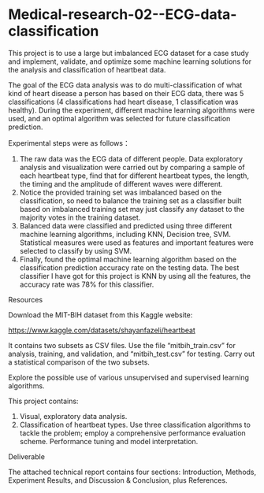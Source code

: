 # Medical-research-02--ECG-data-classification

This project is to use a large but imbalanced ECG dataset for a case study and implement, validate, and optimize some machine learning solutions for the analysis and classification of heartbeat data.

The goal of the ECG data analysis was to do multi-classification of what kind of heart disease a person has based on their ECG data, there was 5 classifications (4 classifications had heart disease, 1 classification was healthy). During the experiment, different machine learning algorithms were used, and an optimal algorithm was selected for future classification prediction. 

Experimental steps were as follows：

1. The raw data was the ECG data of different people. Data exploratory analysis and visualization were carried out by comparing a sample of each heartbeat type, find that for different heartbeat types, the length, the timing and the amplitude of different waves were different. 
2. Notice the provided training set was imbalanced based on the classification, so need to balance the training set as a classifier built based on imbalanced training set may just classify any dataset to the majority votes in the training dataset. 
3. Balanced data were classified and predicted using three different machine learning algorithms, including KNN, Decision tree, SVM. Statistical measures were used as features and important features were selected to classify by using SVM. 
4. Finally, found the optimal machine learning algorithm based on the classification prediction accuracy rate on the testing data. The best classifier I have got for this project is KNN by using all the features, the accuracy rate was 78% for this classifier.


Resources 

Download the MIT-BIH dataset from this Kaggle website:

https://www.kaggle.com/datasets/shayanfazeli/heartbeat

It contains two subsets as CSV files. Use the file “mitbih_train.csv” for analysis, training, and validation, and “mitbih_test.csv” for testing. Carry out a statistical comparison of the two subsets.

Explore the possible use of various unsupervised and supervised learning algorithms.

This project contains: 

1. Visual, exploratory data analysis. 
2. Classification of heartbeat types. Use three classification algorithms to tackle the problem; employ a comprehensive performance evaluation scheme. Performance tuning and model interpretation.

Deliverable

The attached technical report contains four sections: Introduction, Methods, Experiment Results, and Discussion & Conclusion, plus References.

